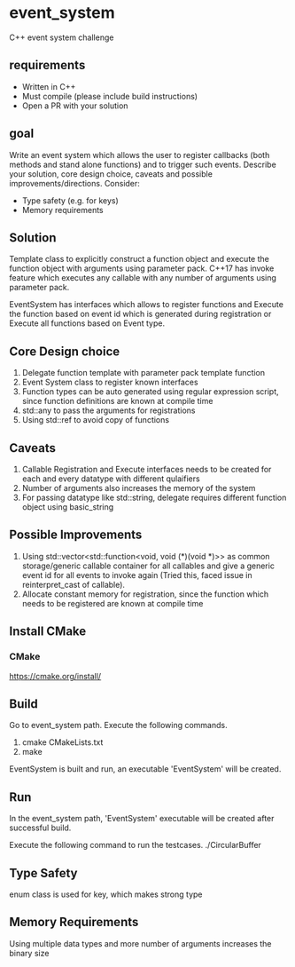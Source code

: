 # event_system
C++ event system challenge

## requirements

- Written in C++
- Must compile (please include build instructions)
- Open a PR with your solution

## goal

Write an event system which allows the user to register callbacks (both methods and stand alone functions) and to trigger such events. Describe your solution, core design choice, caveats and possible improvements/directions.
Consider:
- Type safety (e.g. for keys)
- Memory requirements

## Solution

Template class to explicitly construct a function object and execute the function object with arguments using parameter pack. C++17 has invoke feature which executes any callable with any number of arguments using parameter pack.

EventSystem has interfaces which allows to register functions and Execute the function based on event id which is generated during registration or Execute all functions based on Event type.

## Core Design choice

1. Delegate function template with parameter pack template function
2. Event System class to register known interfaces
3. Function types can be auto generated using regular expression script, since function definitions are known at compile time
4. std::any to pass the arguments for registrations
5. Using std::ref to avoid copy of functions

## Caveats

1. Callable Registration and Execute interfaces needs to be created for each and every datatype with different qulaifiers
2. Number of arguments also increases the memory of the system
3. For passing datatype like std::string, delegate requires different function object using basic_string<char>

## Possible Improvements

1. Using std::vector<std::function<void, void (*)(void *)>> as common storage/generic callable container for all callables and give a generic event id for all events to invoke again (Tried this, faced issue in reinterpret_cast of callable).
2. Allocate constant memory for registration, since the function which needs to be registered are known at compile time

## Install CMake
### CMake
https://cmake.org/install/

## Build
Go to event_system path. Execute the following commands.
1. cmake CMakeLists.txt
2. make

EventSystem is built and run, an executable 'EventSystem' will be created.

## Run

In the event_system path, 'EventSystem' executable will be created after successful build.

Execute the following command to run the testcases.
./CircularBuffer

## Type Safety

enum class is used for key, which makes strong type

## Memory Requirements

Using multiple data types and more number of arguments increases the binary size


